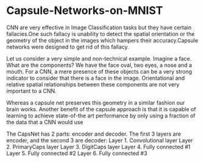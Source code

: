 # Capsule-Networks-on-MNIST

CNN are very effective in Image Classification tasks but they have certain fallacies.One such fallacy is unability to detect the spatial orientation or the geometry of the object in the images which hampers their accuracy.Capsule networks were designed to get rid of this fallacy.

Let us consider a very simple and non-technical example. Imagine a face. What are the components? We have the face oval, two eyes, a nose and a mouth. For a CNN, a mere presence of these objects can be a very strong indicator to consider that there is a face in the image. Orientational and relative spatial relationships between these components are not very important to a CNN.

Whereas a capsule net preserves this geometry in a similar fashion our brain works.
Another benefit of the capsule approach is that it is capable of learning to achieve state-of-the art performance by only using a fraction of the data that a CNN would use 


The CapsNet has 2 parts: encoder and decoder. The first 3 layers are encoder, and the second 3 are decoder:
Layer 1. Convolutional layer
Layer 2. PrimaryCaps layer
Layer 3. DigitCaps layer
Layer 4. Fully connected #1
Layer 5. Fully connected #2
Layer 6. Fully connected #3
